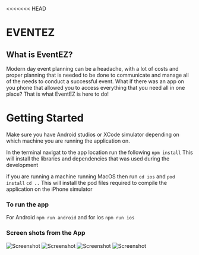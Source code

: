 <<<<<<< HEAD

# EVENTEZ

## What is EventEZ?

Modern day event planning can be a headache, with a lot of costs and proper planning that is needed to be done to communicate and manage all of the needs to conduct a successful event. What if there was an app on you phone that allowed you to access everything that you need all in one place? That is what EventEZ is here to do!

# Getting Started

Make sure you have Android studios or XCode simulator depending on which machine you are running the application on.

In the terminal navigat to the app location run the following
`npm install`
This will install the libraries and dependencies that was used during the development

if you are running a machine running MacOS then run
`cd ios`
and
`pod install`
`cd ..`
This will install the pod files required to compile the application on the iPhone simulator

### To run the app

For Android
`npm run android`
and for ios
`npm run ios`

### Screen shots from the App

![Screenshot](https://github.com/PrajwalBhagath/EventEZ/blob/master/screenshots/one.png?raw=true)
![Screenshot](https://github.com/PrajwalBhagath/EventEZ/blob/master/screenshots/Simulator%20Screen%20Shot%20-%20iPhone%2012%20-%202022-03-22%20at%2018.21.44.png)
![Screenshot](https://github.com/PrajwalBhagath/EventEZ/blob/master/screenshots/Simulator%20Screen%20Shot%20-%20iPhone%2012%20-%202022-03-22%20at%2018.24.30.png)
![Screenshot](https://github.com/PrajwalBhagath/EventEZ/blob/master/screenshots/Simulator%20Screen%20Shot%20-%20iPhone%2012%20-%202022-03-22%20at%2018.24.19.png)
